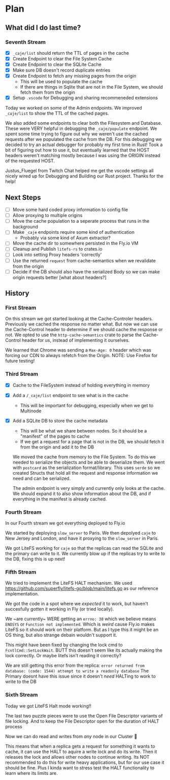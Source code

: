 # Plan

## What did I do last time?

### Seventh Stream

- [x] `_caje/list` should return the TTL of pages in the cache
- [x] Create Endpoint to clear the File System Cache
- [x] Create Endpoint to clear the SQLite Cache
- [x] Make sure DB doesn't record duplicate entries
- [x] Create Endpoint to fetch any missing pages from the origin
  - This will be used to populate the cache
  - If there are things in Sqlite that are not in the File System, we should fetch them from the origin
- [x] Setup `.vscode` for Debugging and sharing recommeneded extensions

Today we worked on some of the Admin endpoints. We improved `_caje/list` to show the TTL of the cached pages.

We also added some endpoints to clear both the Filesystem and Database. These were VERY helpful in debugging
the `_caje/populate` endpoint.
We spent some time trying to figure out why we weren't use the cached requests after we populated the cache from the DB. For this debugging we decided to try an actual debugger for probably my first time in Rust!
Took a bit of figuring out how to use it, but eventually learned that the HOST headers weren't matching mostly because I was using the ORIGIN instead of the requested HOST.

Justus_Fluegel from Twitch Chat helped me get the vscode settings all nicely wired up for Debugging and Building our Rust project. Thanks for the help!

## Next Steps

- [ ] Move some hard coded proxy information to config file
- [ ] Allow proxying to multiple origins
- [ ] Move the cache population to a seperate process that runs in the background
- [ ] Make `_caje` endpoints require some kind of authentication
  - Probably via some kind of Axum extractor?
- [ ] Move the cache dir to somewhere persisted in the Fly.io VM
- [ ] Cleanup and Publish `litefs-rs` to crates.io
- [ ] Look into setting Proxy headers 'correctly'
- [ ] Use the returned `request` from cache-semantics when we revalidate from the origin
- [ ] Decide if the DB should also have the serialized Body so we can make origin requests better [what about headers?]

## History

### First Stream

On this stream we got started looking at the Cache-Controler headers. Previously we cached the response no matter what.
But now we can use the Cache-Control header to determine if we should cache the response or not.
We opted to use the `http-cache-semantics` crate to parse the Cache-Control header for us, instead of implementing it ourselves.

We learned that Chrome was sending a `Max-Age: 0` header which was forcing our CDN to always refetch from the Origin.
NOTE: Use Firefox for future testing!

### Third Stream

- [x] Cache to the FileSystem instead of holding everything in memory
- [x] Add a `/_caje/list` endpoint to see what is in the cache
  - This will be important for debugging, especially when we get to Multinode
- [x] Add a SQLite DB to store the cache metadata

  - This will be what we share between nodes. So it should be a "manifest" of the pages to cache
  - If we get a request for a page that is not in the DB, we should fetch it from the origin and add it to the DB

  We moved the cache from memory to the File System. To do this we needed to serialize the objects and be able to deserialize them. We went with `postcard` as the serialization format/library. This uses `serde` so we created Structs that hold all the request and response information we need and can be serialized.

  The admin endpoint is very simply and currently only looks at the cache. We should expand it to also show information about the DB, and if everything in the manifest is already cached.

### Fourth Stream

In our Fourth stream we got everything deployed to Fly.io

We started by deploying `slow_server` to Paris.
We then depolyed `caje` to New Jersey and London, and have it proxying to the `slow_server` in Paris.

We got LiteFS working for `caje` so that the replicas can read the SQLite and the primary can write to it.
We currently blow up if the replicas try to write to the DB, fixing this is up next!

### Fifth Stream

We tried to implement the LiteFS HALT mechanism. We used <https://github.com/superfly/litefs-go/blob/main/litefs.go> as our
reference implementation.

We got the code in a spot where we _expected_ it to work, but haven't succesfully gotten it working in Fly (or tried locally).

We ~are currently~ WERE getting an `errno: 38` which we believe means `ENOSYS` or `Function not implemented`. Which is _weird_ cause Fly.io makes LiteFS so it should work on their platform. But as I type this it might be an OS thing, but also strange debain wouldn't support it.

This might have been fixed by changing the lock cmd to `FcntlCmd::SetLockWait`. BUTT this doesn't seem like its actually making the lock correctly. Or maybe litefs isn't reading it correctly?

We are still getting this error from the replica: `error returned from database: (code: 1544) attempt to write a readonly database`
The Primary doesnt have this issue since it doesn't _need_ HALTing to work to write to the DB

### Sixth Stream

Today we got LiteFS Halt mode working!!

The last two puzzle pieces were to use the Open File Descriptor variants of file locking.
And to keep the File Descriptor open for the duration of HALT process

Now we can do read and writes from _any_ node in our Cluster :tada:

This means that when a replica gets a request for something it wants to cache, it can use the HALT
to aquire a write lock and do its write. Then it releases the lock and allows other nodes to continue writing.
Its NOT recommended to do this for write heavy applications, but for our use case it should be fine.
Plus I kinda want to stress test the HALT functionality to learn where its limits are.
